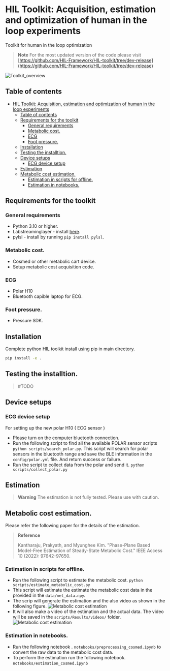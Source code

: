 # HIL Toolkit: Acquisition, estimation and optimization of human in the loop experiments
Toolkit for human in the loop optimization

> **Note**
> For the most updated version of the code please visit [https://github.com/HIL-Framework/HIL-toolkit/tree/dev-release](https://github.com/HIL-Framework/HIL-toolkit/tree/dev-release)

![Toolkit_overview](https://user-images.githubusercontent.com/34353557/207312898-9ce55dfa-1366-408c-98c1-ab69f434e131.jpg)


## Table of contents
- [HIL Toolkit: Acquisition, estimation and optimization of human in the loop experiments](#hil-toolkit-acquisition-estimation-and-optimization-of-human-in-the-loop-experiments)
  - [Table of contents](#table-of-contents)
  - [Requirements for the toolkit](#requirements-for-the-toolkit)
    - [General requirements](#general-requirements)
    - [Metabolic cost.](#metabolic-cost)
    - [ECG](#ecg)
    - [Foot pressure.](#foot-pressure)
  - [Installation](#installation)
  - [Testing the installtion.](#testing-the-installtion)
  - [Device setups](#device-setups)
    - [ECG device setup](#ecg-device-setup)
  - [Estimation](#estimation)
  - [Metabolic cost estimation.](#metabolic-cost-estimation)
    - [Estimation in scripts for offline.](#estimation-in-scripts-for-offline)
    - [Estimation in notebooks.](#estimation-in-notebooks)


## Requirements for the toolkit

### General requirements
- Python 3.10 or higher.
- Labstreaminglayer - install [here](https://github.com/sccn/liblsl/releases). 
- pylsl - install by running `pip install pylsl`.

### Metabolic cost.
- Cosmed or other metabolic cart device.
- Setup metabolic cost acquisition code.

### ECG
- Polar H10
- Bluetooth capible laptop for ECG.

### Foot pressure.
- Pressure SDK.


## Installation
Complete python HIL toolkit install using pip in main directory.
```bash
pip install -e .
```

## Testing the installtion.
>#TODO

## Device setups
### ECG device setup
For setting up the new polar H10 ( ECG sensor )
- Please turn on the computer bluetooth connection.
- Run the following script to find all the available POLAR sensor scripts `python scripts/search_polar.py`. This script will search for polar sensors in the bluetooth range and save the BLE information in the `config/polar.yml` file. And return success or failure.
- Run the script to collect data from the polar and send it. `python scripts/collect_polar.py`


## Estimation

> **Warning**
> The estimation is not fully tested. Please use with caution.

## Metabolic cost estimation.

Please refer the following paper for the details of the estimation. 
> **Reference**
> 
> Kantharaju, Prakyath, and Myunghee Kim. "Phase-Plane Based Model-Free Estimation of Steady-State Metabolic Cost." IEEE Access 10 (2022): 97642-97650.
### Estimation in scripts for offline.
- Run the following script to estimate the metabolic cost. `python scripts/estimate_metabolic_cost.py`
- This script will estimate the estimate the metabolic cost data in the provided in the `data/met_data.npy`.
- The scrip will generate the estimation and the also video as shown in the following figure.
![Metabolic cost estimation](scripts/Results/figures/metabolic_cost_estimation.png)
- It will also make a video of the estimation and the actual data. The video will be saved in the `scripts/Results/videos/` folder.
![Metabolic cost estimation](scripts/Results/videos/metabolic_cost_estimation.gif)

### Estimation in notebooks.
- Run the following notebook . `notebooks/preprocessing_cosmed.ipynb` to convert the raw data to the metabolic cost data.
- To perform the estimation run the following notebook. `notebooks/estimation_cosmed.ipynb`
